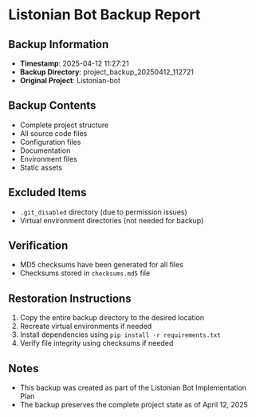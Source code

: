 # Listonian Bot Backup Report

## Backup Information
- **Timestamp**: 2025-04-12 11:27:21
- **Backup Directory**: project_backup_20250412_112721
- **Original Project**: Listonian-bot

## Backup Contents
- Complete project structure
- All source code files
- Configuration files
- Documentation
- Environment files
- Static assets

## Excluded Items
- `.git_disabled` directory (due to permission issues)
- Virtual environment directories (not needed for backup)

## Verification
- MD5 checksums have been generated for all files
- Checksums stored in `checksums.md5` file

## Restoration Instructions
1. Copy the entire backup directory to the desired location
2. Recreate virtual environments if needed
3. Install dependencies using `pip install -r requirements.txt`
4. Verify file integrity using checksums if needed

## Notes
- This backup was created as part of the Listonian Bot Implementation Plan
- The backup preserves the complete project state as of April 12, 2025
